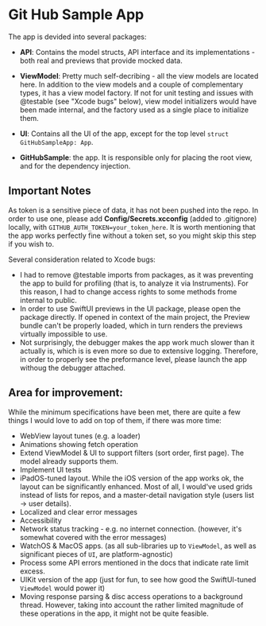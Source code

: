 #  Git Hub Sample App

The app is devided into several packages:
- **API**: Contains the model structs, API interface and its implementations - both real and previews that provide mocked data.

- **ViewModel**: Pretty much self-decribing - all the view models are located here. In addition to the view models and a couple of complementary types, it has a view model factory. If not for unit testing and issues with @testable (see "Xcode bugs" below), view model initializers would have been made internal, and the factory used as a single place to initialize them. 

- **UI**: Contains all the UI of the app, except for the top level `struct GitHubSampleApp: App`.

- **GitHubSample**: the app. It is responsible only for placing the root view, and for the dependency injection.

## Important Notes

As token is a sensitive piece of data, it has not been pushed into the repo. In order to use one, please add **Config/Secrets.xcconfig** (added to .gitignore) locally, with `GITHUB_AUTH_TOKEN=your_token_here`. It is worth mentioning that the app works perfectly fine without a token set, so you might skip this step if you wish to. 

Several consideration related to Xcode bugs:
- I had to remove @testable imports from packages, as it was preventing the app to build for profiling (that is, to analyze it via Instruments). For this reason, I had to change access rights to some methods frome internal to public.
- In order to use SwiftUI previews in the UI package, please open the package directly. If opened in context of the main project, the Preview bundle can't be properly loaded, which in turn renders the previews virtually impossible to use.
- Not surprisingly, the debugger makes the app work much slower than it actually is, which is is even more so due to extensive logging. Therefore, in order to properly see the preformance level, please launch the app withoug the debugger attached.

## Area for improvement:

While the minimum specifications have been met, there are quite a few things I would love to add on top of them, if there was more time:

- WebView layout tunes (e.g. a loader)
- Animations showing fetch operation
- Extend ViewModel & UI to support filters (sort order, first page). The model already supports them.
- Implement UI tests
- iPadOS-tuned layout. While the iOS version of the app works ok, the layout can be significantly enhanced. Most of all, I would've used grids instead of lists for repos, and a master-detail navigation style (users list -> user details).
- Localized and clear error messages
- Accessibility
- Network status tracking - e.g. no internet connection. (however, it's somewhat covered with the error messages)
- WatchOS & MacOS apps. (as all sub-libraries up to `ViewModel`, as well as significant pieces of `UI`, are platform-agnostic)
- Process some API errors mentioned in the docs that indicate rate limit excess. 
- UIKit version of the app (just for fun, to see how good the SwiftUI-tuned `ViewModel` would power it)
- Moving response parsing & disc access operations to a background thread. However, taking into account the rather limited magnitude of these operations in the app, it might not be quite feasible.

